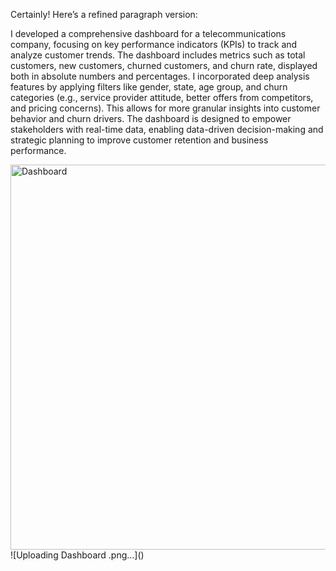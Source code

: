 
Certainly! Here’s a refined paragraph version:

I developed a comprehensive dashboard for a telecommunications company, focusing on key performance indicators (KPIs) to track and analyze customer trends. The dashboard includes metrics such as total customers, new customers, churned customers, and churn rate, displayed both in absolute numbers and percentages. I incorporated deep analysis features by applying filters like gender, state, age group, and churn categories (e.g., service provider attitude, better offers from competitors, and pricing concerns). This allows for more granular insights into customer behavior and churn drivers. The dashboard is designed to empower stakeholders with real-time data, enabling data-driven decision-making and strategic planning to improve customer retention and business performance.


<img width="616" alt="Dashboard " src="https://github.com/user-attachments/assets/687159bc-381e-40e6-970d-aa7604838896" />
![Uploading Dashboard .png…]()
